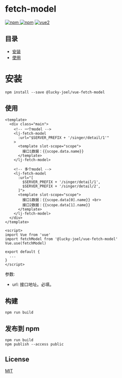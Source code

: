 # fetch-model
[![npm](https://img.shields.io/npm/v/@lucky-joel/vue-fetch-model.svg) ![npm](https://img.shields.io/npm/dm/@lucky-joel/fetch-model.svg)](https://www.npmjs.com/package/@lucky-joel/vue-fetch-model)
[![vue2](https://img.shields.io/badge/vue-2.x-brightgreen.svg)](https://vuejs.org/)

## 目录
- [安装](#安装)
- [使用](#使用)

# 安装
```
npm install --save @lucky-joel/vue-fetch-model
```

## 使用
```
<template>
  <div class="main">
    <!-- 一个model -->
    <lj-fetch-model 
      :url="$SERVER_PREFIX + '/singer/detail/1'"
    >
      <template slot-scope="scope">
        接口1数据：{{scope.data.name}}
      </template>
    </lj-fetch-model>

    <!-- 多个model -->
    <lj-fetch-model 
      :url="[
        $SERVER_PREFIX + '/singer/detail/1',
        $SERVER_PREFIX + '/singer/detail/2',
      ]">
      <template slot-scope="scope">
        接口1数据：{{scope.data[0].name}} <br>
        接口2数据：{{scope.data[1].name}}
      </template>
    </lj-fetch-model>
  </div>
</template>

<script>
import Vue from 'vue'
import fetchModel from '@lucky-joel/vue-fetch-model'
Vue.use(fetchModel)

export default {
  ...
}
</script>
```

参数:  
* url: 接口地址。必填。

## 构建
```
npm run build
```

## 发布到 npm

```
npm run build
npm publish --access public
```

## License
[MIT](http://opensource.org/licenses/MIT)
